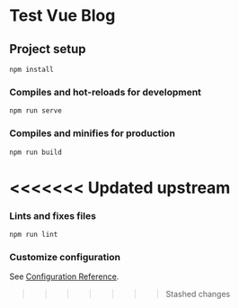 # Test Vue Blog

## Project setup
```
npm install
```

### Compiles and hot-reloads for development
```
npm run serve
```

### Compiles and minifies for production
```
npm run build
```

<<<<<<< Updated upstream
=======
### Lints and fixes files
```
npm run lint
```

### Customize configuration
See [Configuration Reference](https://cli.vuejs.org/config/).
>>>>>>> Stashed changes
